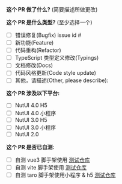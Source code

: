 <!--
请务必阅读贡献者指南:
https://nutui.jd.com/#/zh-CN/guide/contributing
-->

<!-- PULL REQUEST TEMPLATE -->
<!-- (Update "[ ]" to "[x]" to check a box) -->

**这个 PR 做了什么?** (简要描述所做更改)



**这个 PR 是什么类型?** (至少选择一个)

- [ ] 错误修复(Bugfix) issue id #
- [ ] 新功能(Feature)
- [ ] 代码重构(Refactor)
- [ ] TypeScript 类型定义修改(Typings)
- [ ] 文档修改(Docs)
- [ ] 代码风格更新(Code style update)
- [ ] 其他，请描述(Other, please describe):

**这个 PR 涉及以下平台:**

- [ ] NutUI 4.0 H5
- [ ] NutUI 4.0 小程序
- [ ] NutUI 3.0 H5
- [ ] NutUI 3.0 小程序
- [ ] NutUI 2.0

**这个 PR 是否已自测:**

- [ ] 自测 vue3 脚手架使用 [测试仓库](https://github.com/jdf2e/nutui-demo/tree/master/vue3-vue-cli)
- [ ] 自测 vite 脚手架使用 [测试仓库](https://github.com/jdf2e/nutui-demo/tree/master/vite-ts)
- [ ] 自测 taro 脚手架使用小程序 & h5 [测试仓库](https://github.com/jdf2e/nutui-demo/tree/master/taro)